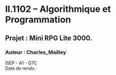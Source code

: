 # II.1102 – Algorithmique et Programmation 
## Projet : Mini RPG Lite 3000.
### Auteur : Charles_Mailley
ISEP - A1 - G7C  
Date de rendu  :
